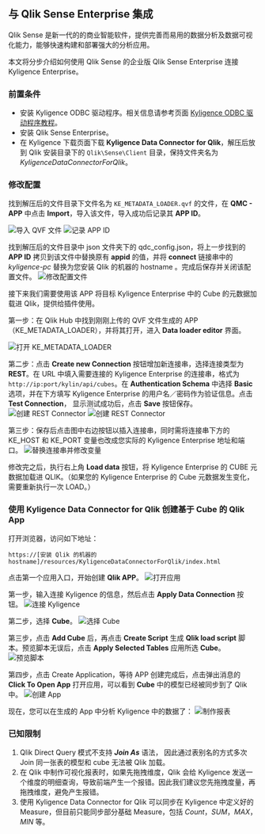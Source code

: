 ## 与 Qlik Sense Enterprise 集成

Qlik Sense 是新一代的的商业智能软件，提供完善而易用的数据分析及数据可视化能力，能够快速构建和部署强大的分析应用。

本文将分步介绍如何使用 Qlik Sense 的企业版 Qlik Sense Enterprise 连接 Kyligence Enterprise。

### 前置条件

* 安装 Kyligence ODBC 驱动程序。相关信息请参考页面 [Kyligence ODBC 驱动程序教程](../../driver/odbc/README.md)。
* 安装 Qlik Sense Enterprise。
* 在 Kyligence 下载页面下载 **Kyligence Data Connector for Qlik**，解压后放到 Qlik 安装目录下的 `Qlik\Sense\Client` 目录，保持文件夹名为 *KyligenceDataConnectorForQlik*。


### 修改配置

找到解压后的文件目录下文件名为 `KE_METADATA_LOADER.qvf` 的文件，在 **QMC - APP** 中点击 **Import**，导入该文件，导入成功后记录其 **APP ID**。

![导入 QVF 文件](../../images/Qlik/qse-001.png)
![记录 APP ID](../../images/Qlik/qse-002.png)

找到解压后的文件目录中 json 文件夹下的 qdc_config.json，将上一步找到的 **APP ID** 拷贝到该文件中替换原有 **appid** 的值，并将 **connect** 链接串中的 *kyligence-pc* 替换为您安装 Qlik 的机器的 hostname 。完成后保存并关闭该配置文件。
![修改配置文件](../../images/Qlik/qse-004.png)

接下来我们需要使用该 APP 将目标 Kyligence Enterprise 中的 Cube 的元数据加载进 Qlik，提供给插件使用。

第一步：在 Qlik Hub 中找到刚刚上传的 QVF 文件生成的 APP（KE_METADATA_LOADER），并将其打开，进入 **Data loader editor** 界面。

![打开 KE_METADATA_LOADER](../../images/Qlik/qse-005.png)

第二步：点击 **Create new Connection** 按钮增加新连接串，选择连接类型为 **REST**。在 URL 中填入需要连接的 Kyligence Enterprise 的连接串，格式为 `http://ip:port/kylin/api/cubes`。在 **Authentication Schema** 中选择 **Basic** 选项，并在下方填写 Kyligence Enterprise 的用户名／密码作为验证信息。点击 **Test Connection**， 显示测试成功后，点击 **Save** 按钮保存。
![创建 REST Connector](../../images/Qlik/qse-003.png)
![创建 REST Connector](../../images/Qlik/qse-006.png)

第三步：保存后点击图中右边按钮以插入连接串，同时需将连接串下方的 KE_HOST 和 KE_PORT 变量也改成您实际的 Kyligence Enterprise 地址和端口。
![替换连接串并修改变量](../../images/Qlik/qse-007.png)

修改完之后，执行右上角 **Load data** 按钮，将 Kyligence Enterprise 的 CUBE 元数据加载进 QLIK。（如果您的 Kyligence Enterprise 的 Cube 元数据发生变化，需要重新执行一次 LOAD。）

### 使用 Kyligence Data Connector for Qlik 创建基于 Cube 的 Qlik App

打开浏览器，访问如下地址：

```
https://[安装 Qlik 的机器的 hostname]/resources/KyligenceDataConnectorForQlik/index.html
```

点击第一个应用入口，开始创建 **Qlik APP**。
![打开应用](../../images/Qlik/qse-009.png)

第一步，输入连接 Kyligence 的信息，然后点击 **Apply Data Connection** 按钮。
![连接 Kyligence](../../images/Qlik/qse-010.png)

第二步，选择 **Cube**。
![选择 Cube](../../images/Qlik/qse-011.png)

第三步，点击 **Add Cube** 后，再点击 **Create Script** 生成 **Qlik load script** 脚本。预览脚本无误后，点击 **Apply Selected Tables** 应用所选 **Cube**。
![预览脚本](../../images/Qlik/qse-013.png)

第四步，点击 Create Application，等待 APP 创建完成后，点击弹出消息的 **Click  To Open App** 打开应用，可以看到 **Cube** 中的模型已经被同步到了 Qlik 中。
![创建 App](../../images/Qlik/qse-012.png)

现在，您可以在生成的 App 中分析 Kyligence 中的数据了：
![制作报表](../../images/Qlik/qse-014.png)

### 已知限制

1. Qlik Direct Query 模式不支持 ***Join As*** 语法， 因此通过表别名的方式多次 Join 同一张表的模型和 cube 无法被 Qlik 加载。
2. 在 Qlik 中制作可视化报表时，如果先拖拽维度，Qlik 会给 Kyligence 发送一个维度的明细查询，导致前端产生一个报错。因此我们建议您先拖拽度量，再拖拽维度，避免产生报错。
3. 使用 Kyligence Data Connector for Qlik 可以同步在 Kyligence 中定义好的 Measure，但目前只能同步部分基础 Measure，包括 *Count*，*SUM*，*MAX*，*MIN* 等。
